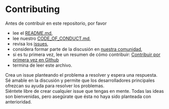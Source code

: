 
# Contributing

Antes de contribuir en este repositorio, por favor
 * lee el [README.md](https://github.com/knnabi-club/community-backend/blob/main/README.md),
 * lee nuestro [CODE_OF_CONDUCT.md](https://github.com/knnabi-club/community-backend/blob/main/CODE_OF_CONDUCT.md),
 * revisa los [issues](https://github.com/knnabi-club/community-backend/issues),
 * considera formar parte de la discusión en [nuestra comunidad](),
 * si es tu primera vez, lee un resumen de cómo contribuir: [Contribuir por primera vez en Github](https://gist.github.com/EnzoDiazDev/31e73d0573142d0573eb58d69a5158fd)
 * termina de leer este archivo. 

Crea un issue planteando el problema a resolver y espera una respuesta. </br>
Sé amable en la discusión y permite que los desarrolladores principales ofrezcan su ayuda para resolver los problemas.</br>
Siéntete libre de crear cualquier issue que tengas en mente. Todas las ideas son bienvenidas, pero asegúrate que ésta no haya sido planteada con anterioridad. 
